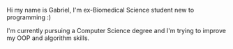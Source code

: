 Hi my name is Gabriel, I'm ex-Biomedical Science student new to programming :)

I'm currently pursuing a Computer Science degree and I'm trying to improve my OOP and algorithm skills.


<!---
GabrielRJn/GabrielRJn is a ✨ special ✨ repository because its `README.md` (this file) appears on your GitHub profile.
You can click the Preview link to take a look at your changes.
--->
